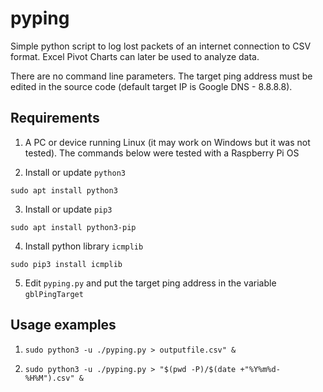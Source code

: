 # pyping

Simple python script to log lost packets of an internet connection to CSV format. Excel Pivot Charts can later be used to analyze data.

There are no command line parameters. The target ping address must be edited in the source code (default target IP is Google DNS - 8.8.8.8).

## Requirements

1. A PC or device running Linux (it may work on Windows but it was not tested). The commands below were tested with a Raspberry Pi OS

2. Install or update `python3`
```
sudo apt install python3
```

3. Install or update `pip3`
```
sudo apt install python3-pip
```

4. Install python library `icmplib`
```
sudo pip3 install icmplib
```

5. Edit `pyping.py` and put the target ping address in the variable `gblPingTarget`

## Usage examples

1. `sudo python3 -u ./pyping.py > outputfile.csv" &`

2. `sudo python3 -u ./pyping.py > "$(pwd -P)/$(date +"%Y%m%d-%H%M").csv" &`
